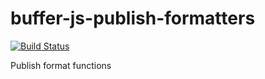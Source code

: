 # buffer-js-publish-formatters

[![Build Status](https://travis-ci.org/bufferapp/buffer-js-publish-formatters.svg?branch=master)](https://travis-ci.org/bufferapp/buffer-js-publish-formatters)

Publish format functions

